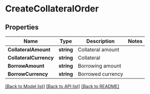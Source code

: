 # CreateCollateralOrder

## Properties

Name | Type | Description | Notes
------------ | ------------- | ------------- | -------------
**CollateralAmount** | **string** | Collateral amount | 
**CollateralCurrency** | **string** | Collateral | 
**BorrowAmount** | **string** | Borrowing amount | 
**BorrowCurrency** | **string** | Borrowed currency | 

[[Back to Model list]](../README.md#documentation-for-models) [[Back to API list]](../README.md#documentation-for-api-endpoints) [[Back to README]](../README.md)


